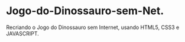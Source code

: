 # Jogo-do-Dinossauro-sem-Net.
Recriando o Jogo do Dinossauro sem Internet, usando HTML5, CSS3 e JAVASCRIPT.
